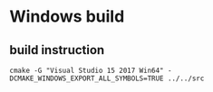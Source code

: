 
# Windows build

## build instruction

```dos
cmake -G "Visual Studio 15 2017 Win64" -DCMAKE_WINDOWS_EXPORT_ALL_SYMBOLS=TRUE ../../src
```